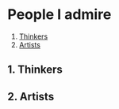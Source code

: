 # People I admire

1. [Thinkers](#1-thinkers)
1. [Artists](#2-artists)

## 1. Thinkers

## 2. Artists
